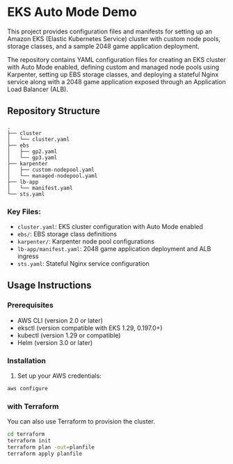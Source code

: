 # EKS Auto Mode Demo

This project provides configuration files and manifests for setting up an Amazon EKS (Elastic Kubernetes Service) cluster with custom node pools, storage classes, and a sample 2048 game application deployment.

The repository contains YAML configuration files for creating an EKS cluster with Auto Mode enabled, defining custom and managed node pools using Karpenter, setting up EBS storage classes, and deploying a stateful Nginx service along with a 2048 game application exposed through an Application Load Balancer (ALB).

## Repository Structure

```
.
├── cluster
│   └── cluster.yaml
├── ebs
│   ├── gp2.yaml
│   └── gp3.yaml
├── karpenter
│   ├── custom-nodepool.yaml
│   └── managed-nodepool.yaml
├── lb-app
│   └── manifest.yaml
└── sts.yaml
```

### Key Files:

- `cluster.yaml`: EKS cluster configuration with Auto Mode enabled
- `ebs/`: EBS storage class definitions
- `karpenter/`: Karpenter node pool configurations
- `lb-app/manifest.yaml`: 2048 game application deployment and ALB ingress
- `sts.yaml`: Stateful Nginx service configuration

## Usage Instructions

### Prerequisites

- AWS CLI (version 2.0 or later)
- eksctl (version compatible with EKS 1.29, 0.197.0+)
- kubectl (version 1.29 or compatible)
- Helm (version 3.0 or later)

### Installation

1. Set up your AWS credentials:

```bash
aws configure
```

### with Terraform
You can also use Terraform to provision the cluster.

```bash
cd terraform
terraform init
terraform plan -out=planfile
terraform apply planfile
```
